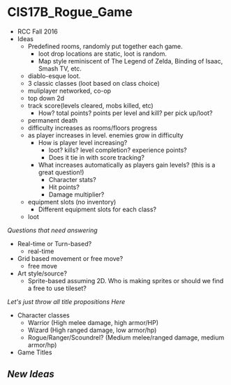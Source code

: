 # CIS17B_Rogue_Game
* RCC Fall 2016 
* Ideas
  - Predefined rooms, randomly put together each game.
    - loot drop locations are static, loot is random.
    - Map style reminiscent of The Legend of Zelda, Binding of Isaac, Smash TV, etc.
  - diablo-esque loot.
  - 3 classic classes (loot based on class choice)
  - muliplayer networked, co-op
  - top down 2d
  - track score(levels cleared, mobs killed, etc)
    - How? total points? points per level and kill? per pick up/loot?
  - permanent death
  - difficulty increases as rooms/floors progress
  - as player increases in level. enemies grow in difficulty
    - How is player level increasing?
      - loot? kills? level completion? experience points?
      - Does it tie in with score tracking?
    - What increases automatically as players gain levels? (this is a great question!)
      - Character stats?
      - Hit points?
      - Damage multiplier?
  - equipment slots (no inventory)
    - Different equipment slots for each class?
  - loot
  
*Questions that need answering*
- Real-time or Turn-based?
  - real-time
- Grid based movement or free move?
  - free move
- Art style/source?
  - Sprite-based assuming 2D. Who is making sprites or should we find a free to use tileset?

*Let's just throw all title propositions Here*
  - Character classes
    - Warrior                   (High melee damage, high armor/HP)
    - Wizard                    (High ranged damage, low armor/hp)
    - Rogue/Ranger/Scoundrel?   (Medium melee/ranged damage, medium armor/hp)
  - Game Titles

*New Ideas*
  - 
